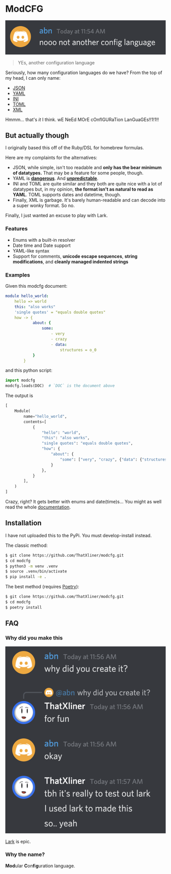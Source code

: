 # ModCFG
![YEs](./noo.png)

> YEs, another configuration language

Seriously, how many configuration languages do we have? From the top of my head, I can only name:

 - [JSON](https://www.json.org/)
 - [YAML](https://yaml.org)
 - [INI](https://wikipedia.org/wiki/INI_file)
 - [TOML](https://toml.io/)
 - [XML](https://www.w3.org/XML/)

Hmmm... that's *it* I think. wE NeEd MOrE cOnfIGURaTion LanGuaGEs!!1!1!!

## But actually though

I originally based this off of the Ruby/DSL for homebrew formulas.

Here are my complaints for the alternatives:

 - JSON, while simple, isn't too readable and **only has the bear minimum of datatypes.** That may be a feature for some people, though.
 - YAML is [**dangerous**](https://www.arp242.net/yaml-config.html#insecure-by-default). And [**unpredictable**](https://hitchdev.com/strictyaml/why/implicit-typing-removed/).
 - INI and TOML are quite similar and they both are quite nice with a lot of datatypes but, in my opinion, **the format isn't as natural to read as YAML**. TOML supports dates and datetime, though.
 - Finally, XML is garbage. It's barely human-readable and can decode into a super wonky format. So no.

Finally, I just wanted an excuse to play with Lark.

### Features

 - Enums with a built-in resolver
 - Date time and Date support
 - YAML-like syntax
 - Support for comments, **unicode escape sequences**, **string modifications**, and **cleanly managed indented strings**

### Examples

Given this modcfg document:
```yaml
module hello_world:
    hello => world
    this: "also works"
    'single quotes' = "equals double quotes"
    how -> {
            about: {
                some:
                    - very
                    - crazy
                    - data:
                        structures = o_0
            }
        }
```
and this python script:
```py
import modcfg
modcfg.loads(DOC)  # `DOC` is the document above
```
The output is
```py
[
    Module(
        name="hello_world",
        contents=[
            {
                "hello": "world",
                "this": "also works",
                "single quotes": "equals double quotes",
                "how": {
                    "about": {
                        "some": ["very", "crazy", {"data": {"structures": "o_0"}}]
                    }
                },
            }
        ],
    )
]
```
Crazy, right? It gets better with enums and date(time)s... You might as well read the whole [documentation][documentation].

## Installation

I have not uploaded this to the PyPi. You must develop-install instead.

The classic method:

```bash
$ git clone https://github.com/ThatXliner/modcfg.git
$ cd modcfg
$ python3 -m venv .venv
$ source .venv/bin/activate
$ pip install -e .
```

The best method (requires [Poetry](https://python-poetry.org/)):

```bash
$ git clone https://github.com/ThatXliner/modcfg.git
$ cd modcfg
$ poetry install
```

## FAQ

### Why did you make this

![why](./why.png)

[Lark](https://github.com/lark-parser/lark) is epic.

### Why the name?

**Mod**ular **C**on**f**i**g**uration language.

[documentation]: ./docs
